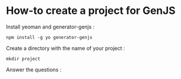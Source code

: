# How-to create a project for GenJS

Install yeoman and generator-genjs :
```
npm install -g yo generator-genjs
```

Create a directory with the name of your project :
```
mkdir project
```

Answer the questions :

